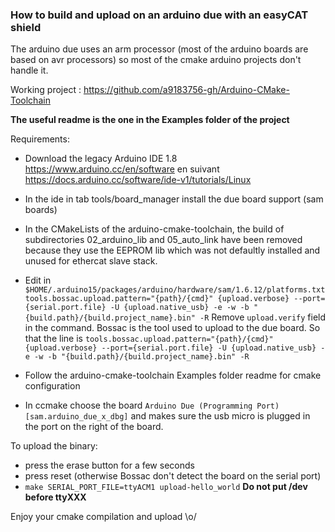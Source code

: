 ### How to build and upload on an arduino due with an easyCAT shield

The arduino due uses an arm processor (most of the arduino boards are based on avr processors) so most of the cmake arduino projects don't handle it.


Working project :
https://github.com/a9183756-gh/Arduino-CMake-Toolchain

**The useful readme is the one in the Examples folder of the project**

Requirements:

- Download the legacy Arduino IDE 1.8 https://www.arduino.cc/en/software en suivant https://docs.arduino.cc/software/ide-v1/tutorials/Linux

- In the ide in tab tools/board_manager install the due board support (sam boards)

- In the CMakeLists of the arduino-cmake-toolchain, the build of subdirectories 02_arduino_lib and 05_auto_link have been removed because they use the EEPROM lib which was not defaultly installed and unused for ethercat slave stack.

- Edit in `$HOME/.arduino15/packages/arduino/hardware/sam/1.6.12/platforms.txt` 
`tools.bossac.upload.pattern="{path}/{cmd}" {upload.verbose} --port={serial.port.file} -U {upload.native_usb} -e -w -b "{build.path}/{build.project_name}.bin" -R`
Remove `upload.verify` field in the command. Bossac is the tool used to upload to the due board.
So that the line is `tools.bossac.upload.pattern="{path}/{cmd}" {upload.verbose} --port={serial.port.file} -U {upload.native_usb} -e -w -b "{build.path}/{build.project_name}.bin" -R`

- Follow the arduino-cmake-toolchain Examples folder readme for cmake configuration

- In ccmake choose the board `Arduino Due (Programming Port) [sam.arduino_due_x_dbg]` and makes sure the usb micro is plugged in the port on the right of the board.



To upload the binary:

- press the erase button for a few seconds
- press reset (otherwise Bossac don't detect the board on the serial port)
- `make SERIAL_PORT_FILE=ttyACM1 upload-hello_world` **Do not put /dev before ttyXXX**

Enjoy your cmake compilation and upload \o/
